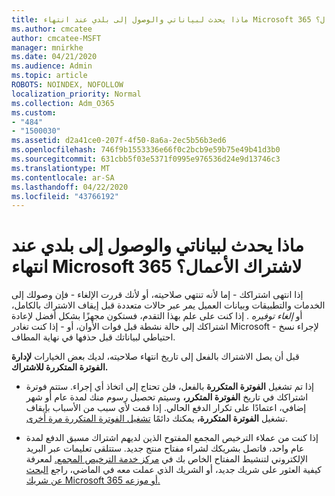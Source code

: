```yaml
---
title: ماذا يحدث لبياناتي والوصول إلى بلدي عند انتهاء Microsoft 365 لاشتراك الأعمال؟
ms.author: cmcatee
author: cmcatee-MSFT
manager: mnirkhe
ms.date: 04/21/2020
ms.audience: Admin
ms.topic: article
ROBOTS: NOINDEX, NOFOLLOW
localization_priority: Normal
ms.collection: Adm_O365
ms.custom:
- "484"
- "1500030"
ms.assetid: d2a41ce0-207f-4f50-8a6a-2ec5b56b3ed6
ms.openlocfilehash: 746f9b1553336e66f0c2bcb9e59b75e49b41d3b0
ms.sourcegitcommit: 631cbb5f03e5371f0995e976536d24e9d13746c3
ms.translationtype: MT
ms.contentlocale: ar-SA
ms.lasthandoff: 04/22/2020
ms.locfileid: "43766192"
---
```

# <a name="what-happens-to-my-data-and-access-when-my-microsoft-365-for-business-subscription-ends"></a>ماذا يحدث لبياناتي والوصول إلى بلدي عند انتهاء Microsoft 365 لاشتراك الأعمال؟

إذا انتهى اشتراكك - إما لأنه تنتهي صلاحيته، أو لأنك قررت الإلغاء - فإن وصولك إلى الخدمات والتطبيقات وبيانات العميل يمر عبر حالات متعددة قبل إيقاف الاشتراك بالكامل، أو *إلغاء توفيره* . إذا كنت على علم بهذا التقدم، فستكون مجهزًا بشكل أفضل لإعادة اشتراكك إلى حالة نشطة قبل فوات الأوان، أو - إذا كنت تغادر Microsoft - لإجراء نسخ احتياطي لبياناتك قبل حذفها في نهاية المطاف.
  
قبل أن يصل الاشتراك بالفعل إلى تاريخ انتهاء صلاحيته، لديك بعض الخيارات **لإدارة الفوترة المتكررة للاشتراك.**
  
- إذا تم تشغيل **الفوترة المتكررة** بالفعل، فلن تحتاج إلى اتخاذ أي إجراء. ستتم فوترة اشتراكك في تاريخ **الفوترة المتكرر،** وسيتم تحصيل رسوم منك لمدة عام أو شهر إضافي، اعتمادًا على تكرار الدفع الحالي. إذا قمت لأي سبب من الأسباب بإيقاف تشغيل **الفوترة المتكررة،** يمكنك دائمًا [تشغيل الفوترة المتكررة مرة أخرى](https://docs.microsoft.com/office365/admin/subscriptions-and-billing/renew-your-subscription#turn-recurring-billing-off-or-on).

- إذا كنت من عملاء الترخيص المجمع المفتوح الذين لديهم اشتراك مسبق الدفع لمدة عام واحد، فاتصل بشريكك لشراء مفتاح منتج جديد. ستتلقى تعليمات عبر البريد الإلكتروني لتنشيط المفتاح الخاص بك في [مركز خدمة الترخيص المجمع.](https://go.microsoft.com/fwlink/p/?LinkID=282016) لمعرفة كيفية العثور على شريك جديد، أو الشريك الذي عملت معه في الماضي، راجع [البحث عن شريك Microsoft 365 أو موزعه.](https://docs.microsoft.com/office365/admin/manage/find-your-partner-or-reseller)